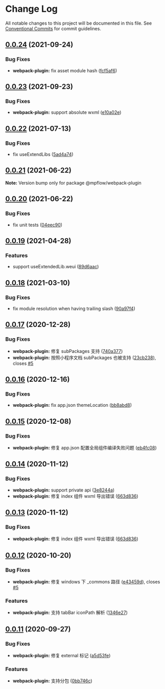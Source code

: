 # Change Log

All notable changes to this project will be documented in this file.
See [Conventional Commits](https://conventionalcommits.org) for commit guidelines.

## [0.0.24](https://github.com/wechat-miniprogram/mpflow/compare/@mpflow/webpack-plugin@0.0.23...@mpflow/webpack-plugin@0.0.24) (2021-09-24)

### Bug Fixes

- **webpack-plugin:** fix asset module hash ([fcf5af6](https://github.com/wechat-miniprogram/mpflow/commit/fcf5af659c0a6edf4d76819631a6544fbcc818c2))

## [0.0.23](https://github.com/wechat-miniprogram/mpflow/compare/@mpflow/webpack-plugin@0.0.22...@mpflow/webpack-plugin@0.0.23) (2021-09-23)

### Bug Fixes

- **webpack-plugin:** support absolute wxml ([e10a02e](https://github.com/wechat-miniprogram/mpflow/commit/e10a02eeab2698424d01da195fe16d846401eb29))

## [0.0.22](https://github.com/wechat-miniprogram/mpflow/compare/@mpflow/webpack-plugin@0.0.21...@mpflow/webpack-plugin@0.0.22) (2021-07-13)

### Bug Fixes

- fix useExtendLibs ([5ad4a74](https://github.com/wechat-miniprogram/mpflow/commit/5ad4a747d31e278f7aea80cf9bd2d6a3d11a212a))

## [0.0.21](https://github.com/wechat-miniprogram/mpflow/compare/@mpflow/webpack-plugin@0.0.20...@mpflow/webpack-plugin@0.0.21) (2021-06-22)

**Note:** Version bump only for package @mpflow/webpack-plugin

## [0.0.20](https://github.com/wechat-miniprogram/mpflow/compare/@mpflow/webpack-plugin@0.0.19...@mpflow/webpack-plugin@0.0.20) (2021-06-22)

### Bug Fixes

- fix unit tests ([04eec90](https://github.com/wechat-miniprogram/mpflow/commit/04eec90c9106015328db4682eee86b85f46a78b6))

## [0.0.19](https://github.com/wechat-miniprogram/mpflow/compare/@mpflow/webpack-plugin@0.0.18...@mpflow/webpack-plugin@0.0.19) (2021-04-28)

### Features

- support useExtendedLib.weui ([89d6aac](https://github.com/wechat-miniprogram/mpflow/commit/89d6aac7f28c4e1f233849dcafaa12c85abc9625))

## [0.0.18](https://github.com/wechat-miniprogram/mpflow/compare/@mpflow/webpack-plugin@0.0.17...@mpflow/webpack-plugin@0.0.18) (2021-03-10)

### Bug Fixes

- fix module resolution when having trailing slash ([90a97f4](https://github.com/wechat-miniprogram/mpflow/commit/90a97f472045b7cbafdc6788ec507d002a8c149f))

## [0.0.17](https://github.com/wechat-miniprogram/mpflow/compare/@mpflow/webpack-plugin@0.0.16...@mpflow/webpack-plugin@0.0.17) (2020-12-28)

### Bug Fixes

- **webpack-plugin:** 修复 subPackages 支持 ([740a377](https://github.com/wechat-miniprogram/mpflow/commit/740a377a9008aa2b8954afee2c4bec644c54e446))
- **webpack-plugin:** 按照小程序文档 subPackages 也被支持 ([23cb238](https://github.com/wechat-miniprogram/mpflow/commit/23cb238843b59002f16fc54e5a71a5252253db2f)), closes [#5](https://github.com/wechat-miniprogram/mpflow/issues/5)

## [0.0.16](https://github.com/wechat-miniprogram/mpflow/compare/@mpflow/webpack-plugin@0.0.15...@mpflow/webpack-plugin@0.0.16) (2020-12-16)

### Bug Fixes

- **webpack-plugin:** fix app.json themeLocation ([bb8abd8](https://github.com/wechat-miniprogram/mpflow/commit/bb8abd8dc729efba3c3acf111b168be2181a8eb4))

## [0.0.15](https://github.com/wechat-miniprogram/mpflow/compare/@mpflow/webpack-plugin@0.0.14...@mpflow/webpack-plugin@0.0.15) (2020-12-08)

### Bug Fixes

- **webpack-plugin:** 修复 app.json 配置全局组件编译失败问题 ([eb4fc08](https://github.com/wechat-miniprogram/mpflow/commit/eb4fc08d140bc52e3ca00d34fee9edf318a179ab))

## [0.0.14](https://github.com/wechat-miniprogram/mpflow/compare/@mpflow/webpack-plugin@0.0.12...@mpflow/webpack-plugin@0.0.14) (2020-11-12)

### Bug Fixes

- **webpack-plugin:** support private api ([3e8244a](https://github.com/wechat-miniprogram/mpflow/commit/3e8244a4dfa2395bffffa369129357340e92ad87))
- **webpack-plugin:** 修复 index 组件 wxml 导出错误 ([663d836](https://github.com/wechat-miniprogram/mpflow/commit/663d8363fb0d8dad302f04806ff624e0e7a15563))

## [0.0.13](https://github.com/wechat-miniprogram/mpflow/compare/@mpflow/webpack-plugin@0.0.12...@mpflow/webpack-plugin@0.0.13) (2020-11-12)

### Bug Fixes

- **webpack-plugin:** 修复 index 组件 wxml 导出错误 ([663d836](https://github.com/wechat-miniprogram/mpflow/commit/663d8363fb0d8dad302f04806ff624e0e7a15563))

## [0.0.12](https://github.com/wechat-miniprogram/mpflow/compare/@mpflow/webpack-plugin@0.0.11...@mpflow/webpack-plugin@0.0.12) (2020-10-20)

### Bug Fixes

- **webpack-plugin:** 修复 windows 下 \_commons 路径 ([e43459d](https://github.com/wechat-miniprogram/mpflow/commits/e43459dd0fbc21170f481cdff229a87fc48fb09a)), closes [#5](https://github.com/wechat-miniprogram/mpflow/issues/5)

### Features

- **webpack-plugin:** 支持 tabBar iconPath 解析 ([1346e27](https://github.com/wechat-miniprogram/mpflow/commits/1346e27daeb4d211ef5b7ea1843549c9c1429cd7))

## [0.0.11](https://github.com/wechat-miniprogram/mpflow/compare/@mpflow/webpack-plugin@0.0.10...@mpflow/webpack-plugin@0.0.11) (2020-09-27)

### Bug Fixes

- **webpack-plugin:** 修复 external 标记 ([a5d53fe](https://github.com/wechat-miniprogram/mpflow/commits/a5d53fe0c281ab770396ffd0c501586f740e1207))

### Features

- **webpack-plugin:** 支持分包 ([0bb746c](https://github.com/wechat-miniprogram/mpflow/commits/0bb746c196e89f6d6b1faeca2360fd39dde315ce))
